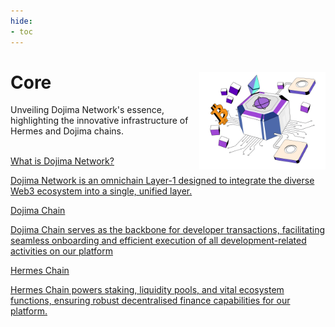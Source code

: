 ```yaml
---
hide:
- toc
---
```


<style>
   .git-revision-date-localized-plugin, .md-source-file, .md-content__button.md-icon {
      display: none;
   }
</style>

<div class="section-wrapper product-section-head">
   <div class="hero-image"><img src="../img/core.png" loading="lazy" class="hero-image" style="width: 40%; float: right;"></div>
   <div class="hero-left">
      <h1 class="hero-heading">Core</h1>
      <p class="hero-subtext">Unveiling Dojima Network's essence, highlighting the innovative infrastructure of Hermes and Dojima chains.</p>
   </div>
   </br>
</div>

<div class="grid-container">
   <div class="grid-item">
      <a href="/hermes/what-is-dojima-network/">
         <div class="product-list-item-header">
            <div class="feature-card-heading">What is Dojima Network?</div>
         </div>
         <p class="feature-paragraph">Dojima Network is an omnichain Layer-1 designed to integrate the diverse Web3 ecosystem into a single, unified layer.</p>
      </a>
   </div>
   <div class="grid-item">
      <a href="/hermes/dojima-chain/">
         <div class="product-list-item-header">
            <div class="feature-card-heading">Dojima Chain</div>
         </div>
         <p class="feature-paragraph">Dojima Chain serves as the backbone for developer transactions, facilitating seamless onboarding and efficient execution of all development-related activities on our platform</p>
      </a>
   </div>
   <div class="grid-item">
      <a href="/hermes/architecture/hermeschain/">
         <div class="product-list-item-header">
            <div class="feature-card-heading">Hermes Chain</div>
         </div>
         <p class="feature-paragraph">Hermes Chain powers staking, liquidity pools, and vital ecosystem functions, ensuring robust decentralised finance capabilities for our platform.</p>
      </a>
   </div>
</div>
</div>